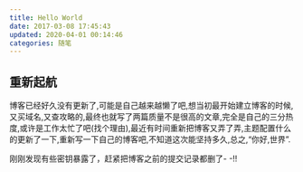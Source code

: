 ```yaml
---
title: Hello World
date: 2017-03-08 17:45:43
updated: 2020-04-01 00:14:46
categories: 随笔
---
```


## 重新起航
博客已经好久没有更新了,可能是自己越来越懒了吧,想当初最开始建立博客的时候,又买域名,又查攻略的,最终也就写了两篇质量不是很高的文章,完全是自己的三分热度,或许是工作太忙了吧(找个理由),最近有时间重新把博客又弄了弄,主题配置什么的更新了一下,重新写一下自己的博客吧,不知道这次能坚持多久,总之,“你好,世界”.

刚刚发现有些密钥暴露了，赶紧把博客之前的提交记录都删了- -!!
